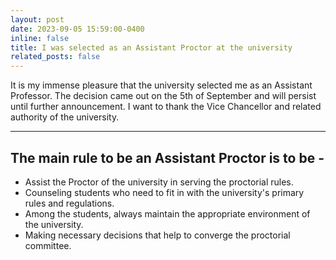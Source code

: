 ```yaml
---
layout: post
date: 2023-09-05 15:59:00-0400
inline: false
title: I was selected as an Assistant Proctor at the university
related_posts: false
---
```

It is my immense pleasure that the university selected me as an Assistant Professor. The decision came out on the 5th of September and will persist until further announcement. I want to thank the Vice Chancellor and related authority of the university.
***
## The main rule to be an Assistant Proctor is to be -
<ul>
    <li>Assist the Proctor of the university in serving the proctorial rules.</li>
    <li>Counseling students who need to fit in with the university's primary rules and regulations.</li>
    <li>Among the students, always maintain the appropriate environment of the university.</li>
    <li>Making necessary decisions that help to converge the proctorial committee.</li>
</ul>

